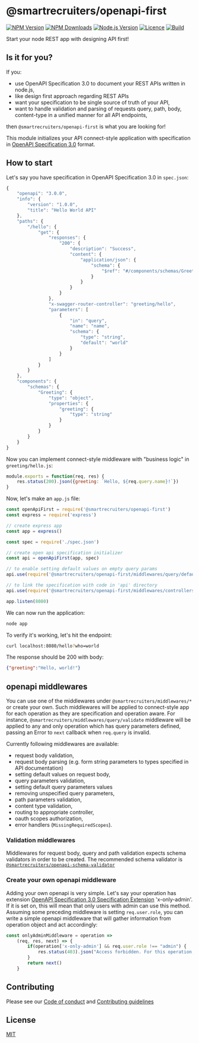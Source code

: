 # @smartrecruiters/openapi-first

[![NPM Version][npm-image]][npm-url]
[![NPM Downloads][downloads-image]][downloads-url]
[![Node.js Version][node-version-image]][node-version-url]
[![Licence][license-image]][license-url]
[![Build][travis-image]][travis-url]

Start your node REST app with designing API first!

## Is it for you?

If you:
- use OpenAPI Specification 3.0 to document your REST APIs written in node.js,
- like design first approach regarding REST APIs
- want your specification to be single source of truth of your API,
- want to handle validation and parsing of requests query, path, body, content-type in a unified manner for all API endpoints,

then `@smartrecruiters/openapi-first` is what you are looking for!

This module initializes your API connect-style application with specification in
[OpenAPI Specification 3.0](https://openapis.org/specification) format.

## How to start

Let's say you have specification in OpenAPI Specification 3.0 in `spec.json`:

```javascript
{
    "openapi": "3.0.0",
    "info": {
        "version": "1.0.0",
        "title": "Hello World API"
    },
    "paths": {
        "/hello": {
            "get": {
                "responses": {
                    "200": {
                        "description": "Success",
                        "content": {
                            "application/json": {
                                "schema": {
                                    "$ref": "#/components/schemas/Greeting"
                                }
                            }
                        }
                    }
                },
                "x-swagger-router-controller": "greeting/hello",
                "parameters": [
                    {
                        "in": "query",
                        "name": "name",
                        "schema": {
                            "type": "string",
                            "default": "world"
                        }
                    }
                ]
            }
        }
    },
    "components": {
        "schemas": {
            "Greeting": {
                "type": "object",
                "properties": {
                    "greeting": {
                        "type": "string"
                    }
                }
            }
        }
    }
}
```

Now you can implement connect-style middleware with "business logic" in `greeting/hello.js`:

```javascript
module.exports = function(req, res) {
    res.status(200).json({greeting: `Hello, ${req.query.name}!`})
}
```

Now, let's make an `app.js` file:
```javascript
const openApiFirst = require('@smartrecruiters/openapi-first')
const express = require('express')

// create express app
const app = express()

const spec = require('./spec.json')

// create open api specification initializer
const api = openApiFirst(app, spec)

// to enable setting default values on empty query params
api.use(require('@smartrecruiters/openapi-first/middlewares/query/defaults')())

// to link the specification with code in 'api' directory
api.use(require('@smartrecruiters/openapi-first/middlewares/controllers/by-property')({dir: __dirname}))

app.listen(8080)

```

We can now run the application:
```bash
node app
```
To verify it's working, let's hit the endpoint:
```bash
curl localhost:8080/hello?who=world
```
The response should be 200 with body:
```json
{"greeting":"Hello, world!"}
```

## openapi middlewares

You can use one of the middlewares under `@smartrecruiters/middlewares/*` or create your own. Such middlewares will be
applied to connect-style app for each operation as they are specification and operation aware. For instance,
`@smartrecruiters/middlewares/query/validate` middleware will be applied to any and only operation which has query
parameters defined, passing an Error to `next` callback when `req.query` is invalid.

Currently following middlewares are available:
- request body validation,
- request body parsing (e.g. form string parameters to types specified in API documentation)
- setting default values on request body,
- query parameters validation,
- setting default query parameters values
- removing unspecified query parameters,
- path parameters validation,
- content type validation,
- routing to appropriate controller,
- oauth scopes authorization,
- error handlers (`MissingRequiredScopes`).

### Validation middlewares

Middlewares for request body, query and path validation expects schema validators in order to be created.
The recommended schema validator is [`@smartrecruiters/openapi-schema-validator`](https://www.npmjs.com/package/@smartrecruiters/openapi-schemas-validator)

### Create your own openapi middleware

Adding your own openapi is very simple. Let's say your operation has extension
[OpenAPI Specification 3.0 Specification Extension](https://github.com/OAI/OpenAPI-Specification/blob/master/versions/3.0.1.md#specificationExtensions) 'x-only-admin'.
If it is set on, this will mean that only users with admin can use this method.
Assuming some preceding middleware is setting `req.user.role`, you can write a simple openapi middleware
that will gather information from operation object and act accordingly:
```javascript
const onlyAdminMiddleware = operation =>
    (req, res, next) => {
        if(operation['x-only-admin'] && req.user.role !== "admin") {
            res.status(403).json("Access forbidden. For this operation, you need to have admin role")
        }
        return next()
    }
```

## Contributing

Please see our [Code of conduct](docs/CODE_OF_CONDUCT.md) and [Contributing guidelines](docs/CONTRIBUTING.md)

## License

[MIT](LICENSE)

[npm-image]: https://img.shields.io/npm/v/@smartrecruiters/openapi-first.svg
[npm-url]: https://www.npmjs.com/package/@smartrecruiters/openapi-first
[downloads-image]: https://img.shields.io/npm/dm/@smartrecruiters/openapi-first.svg
[downloads-url]: https://www.npmjs.com/package/@smartrecruiters/openapi-first
[node-version-image]: https://img.shields.io/node/v/@smartrecruiters/openapi-first.svg
[node-version-url]: https://nodejs.org/en/download/
[license-url]: https://github.com/smartrecruiters/openapi-first/blob/master/LICENSE
[license-image]: https://img.shields.io/npm/l/@smartrecruiters/openapi-first.svg
[travis-url]: https://travis-ci.com/smartrecruiters/openapi-first
[travis-image]: https://api.travis-ci.com/smartrecruiters/openapi-first.svg?branch=master
